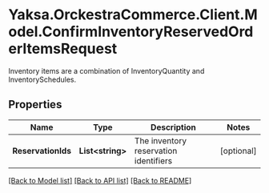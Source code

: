 # Yaksa.OrckestraCommerce.Client.Model.ConfirmInventoryReservedOrderItemsRequest
Inventory items are a combination of InventoryQuantity and InventorySchedules.

## Properties

Name | Type | Description | Notes
------------ | ------------- | ------------- | -------------
**ReservationIds** | **List&lt;string&gt;** | The inventory reservation identifiers | [optional] 

[[Back to Model list]](../README.md#documentation-for-models) [[Back to API list]](../README.md#documentation-for-api-endpoints) [[Back to README]](../README.md)

